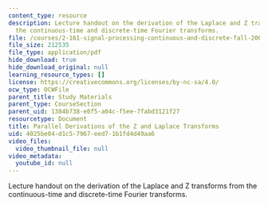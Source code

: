```yaml
---
content_type: resource
description: Lecture handout on the derivation of the Laplace and Z transforms from
  the continuous-time and discrete-time Fourier transforms.
file: /courses/2-161-signal-processing-continuous-and-discrete-fall-2008/4025be04d1c57967eed71b1fd4d49aa6_zlaplace.pdf
file_size: 212535
file_type: application/pdf
hide_download: true
hide_download_original: null
learning_resource_types: []
license: https://creativecommons.org/licenses/by-nc-sa/4.0/
ocw_type: OCWFile
parent_title: Study Materials
parent_type: CourseSection
parent_uid: 1384b738-e0f5-a04c-f5ee-7fabd3121f27
resourcetype: Document
title: Parallel Derivations of the Z and Laplace Transforms
uid: 4025be04-d1c5-7967-eed7-1b1fd4d49aa6
video_files:
  video_thumbnail_file: null
video_metadata:
  youtube_id: null
---
```

Lecture handout on the derivation of the Laplace and Z transforms from the continuous-time and discrete-time Fourier transforms.